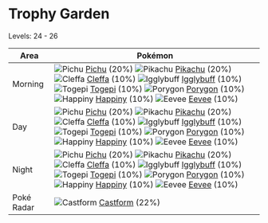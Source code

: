 # Trophy Garden
Levels: 24 - 26

Area       | Pokémon
---        | ---
Morning    | ![][172]  [Pichu] (20%) ![][025]  [Pikachu] (20%) ![][173]  [Cleffa] (10%)  ![][174]  [Igglybuff] (10%) ![][175]  [Togepi] (10%) ![][137]  [Porygon] (10%)  ![][440]  [Happiny] (10%) ![][133]  [Eevee] (10%)
Day        | ![][172]  [Pichu] (20%) ![][025]  [Pikachu] (20%) ![][173]  [Cleffa] (10%)  ![][174]  [Igglybuff] (10%) ![][175]  [Togepi] (10%) ![][137]  [Porygon] (10%)  ![][440]  [Happiny] (10%) ![][133]  [Eevee] (10%)
Night      | ![][172]  [Pichu] (20%) ![][025]  [Pikachu] (20%) ![][173]  [Cleffa] (10%)  ![][174]  [Igglybuff] (10%) ![][175]  [Togepi] (10%) ![][137]  [Porygon] (10%)  ![][440]  [Happiny] (10%) ![][133]  [Eevee] (10%)
Poké Radar | ![][351]  [Castform] (22%)


[025]: https://raw.githubusercontent.com/PokeAPI/sprites/master/sprites/pokemon/25.png "Pikachu"
[133]: https://raw.githubusercontent.com/PokeAPI/sprites/master/sprites/pokemon/133.png "Eevee"
[137]: https://raw.githubusercontent.com/PokeAPI/sprites/master/sprites/pokemon/137.png "Porygon"
[172]: https://raw.githubusercontent.com/PokeAPI/sprites/master/sprites/pokemon/172.png "Pichu"
[173]: https://raw.githubusercontent.com/PokeAPI/sprites/master/sprites/pokemon/173.png "Cleffa"
[174]: https://raw.githubusercontent.com/PokeAPI/sprites/master/sprites/pokemon/174.png "Igglybuff"
[175]: https://raw.githubusercontent.com/PokeAPI/sprites/master/sprites/pokemon/175.png "Togepi"
[351]: https://raw.githubusercontent.com/PokeAPI/sprites/master/sprites/pokemon/351.png "Castform"
[440]: https://raw.githubusercontent.com/PokeAPI/sprites/master/sprites/pokemon/440.png "Happiny"
[Pikachu]: /pokemon_changes/025.md
[Eevee]: /pokemon_changes/133.md
[Porygon]: /pokemon_changes/137.md
[Pichu]: /pokemon_changes/172.md
[Cleffa]: /pokemon_changes/173.md
[Igglybuff]: /pokemon_changes/174.md
[Togepi]: /pokemon_changes/175.md
[Castform]: /pokemon_changes/351.md
[Happiny]: /pokemon_changes/440.md
